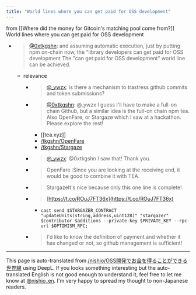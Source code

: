 ```yaml
---
title: "World lines where you can get paid for OSS development"
---
```


from  [[Where did the money for Gitcoin's matching pool come from?]]
World lines where you can get paid for OSS development
- > [@0xtkgshn](https://twitter.com/0xtkgshn/status/1646389564502872064?s=20): and assuming automatic execution, just by putting npm on-chain now, the "library developers can get paid for OSS development The "can get paid for OSS development" world line can be achieved.
    - relevance
        - > [@_ywzx](https://twitter.com/_ywzx/status/1641063406978433027?s=20): is there a mechanism to trastress github commits and token submissions?
        - > [@0xtkgshn](https://twitter.com/0xtkgshn/status/1641155687366692864?s=20): @_ywzx I guess I'll have to make a full-on chain Github, but a similar idea is the full-on chain npm tea. Also OpenFare, or Stargaze which I saw at a hackathon. Please explore the rest!
            - [[tea.xyz]]
            - [/tkgshn/OpenFare](https://scrapbox.io/tkgshn/OpenFare)
            - [/tkgshn/Stargaze](https://scrapbox.io/tkgshn/Stargaze)
        - > [@_ywzx](https://twitter.com/_ywzx/status/1641810902315048963?s=20): @0xtkgshn I saw that! Thank you.
        - > OpenFare :Since you are looking at the receiving end, it would be good to combine it with TEA.
        - > StargazeIt's nice because only this one line is complete!
        - > [https://t.co/ROuJ7FT36x](https://t.co/ROuJ7FT36x)
            - `cast send $STARGAZER_CONTRACT "updateUnits(string,address,uint128)" "stargazer" $contributor $additions --private-key $PRIVATE_KEY --rpc-url $OPTIMISM_RPC;`
        - > I'd like to know the definition of payment and whether it has changed or not, so github management is sufficient!


---
This page is auto-translated from [/nishio/OSS開発でお金を得ることができる世界線](https://scrapbox.io/nishio/OSS開発でお金を得ることができる世界線) using DeepL. If you looks something interesting but the auto-translated English is not good enough to understand it, feel free to let me know at [@nishio_en](https://twitter.com/nishio_en). I'm very happy to spread my thought to non-Japanese readers.
